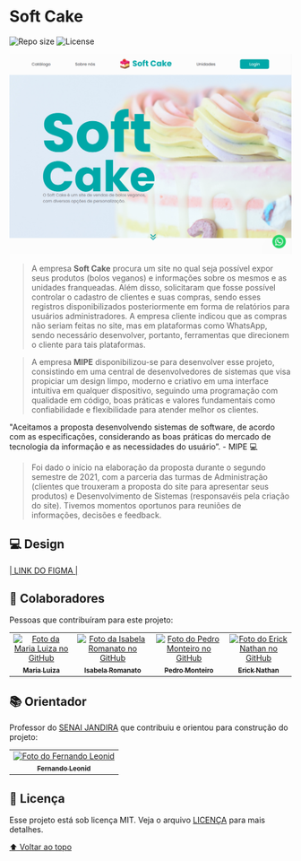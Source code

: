 # Soft Cake

![Repo size](https://img.shields.io/github/repo-size/MaluRibeiro08/PWFE_ProjSoftCake?style=for-the-badge&color=00A8A8)
![License](https://img.shields.io/github/license/MaluRibeiro08/PWFE_ProjSoftCake?style=for-the-badge&color=00A8A8)

<img src="./public/images/SoftCake.PNG" alt="Soft Cake Screenshot">

<br>

> A empresa **Soft Cake** procura um site no qual seja possível expor seus produtos (bolos veganos) e informações sobre os mesmos e as unidades franqueadas. Além disso, solicitaram que fosse possível controlar o cadastro de clientes e suas compras, sendo esses registros disponibilizados posteriormente em forma de relatórios para usuários administradores. A empresa cliente indicou que as compras não seriam feitas no site, mas em plataformas como WhatsApp, sendo necessário desenvolver, portanto, ferramentas que direcionem o cliente para tais plataformas. 

> A empresa **MIPE**  disponibilizou-se para desenvolver esse projeto, consistindo em uma central de desenvolvedores de sistemas que visa propiciar um design limpo, moderno e criativo em uma interface intuitiva em qualquer dispositivo, seguindo uma programação com qualidade em código, boas práticas e valores fundamentais como confiabilidade e flexibilidade para atender melhor os clientes. 

"Aceitamos a proposta desenvolvendo sistemas de software, de acordo com as especificações, considerando as boas práticas do mercado de tecnologia da informação e as necessidades do usuário”. - MIPE 💻

> Foi dado o início na elaboração da proposta durante o segundo semestre de 2021, com a parceria das turmas de Administração (clientes que trouxeram a proposta do site para  apresentar seus produtos) e Desenvolvimento de Sistemas (responsavéis pela criação do site). Tivemos momentos oportunos para reuniões de informações,  decisões e feedback.  

## 💻 Design

 [ | LINK DO FIGMA |](https://www.figma.com/file/pFgsQbvtgvT4WVCoPQJTGV/SoftCake?node-id=0%3A1) 


## 🤝 Colaboradores

Pessoas que contribuíram para este projeto:

<table>
  <tr>
    <td align="center">
      <a href="#">
        <img src="https://github.com/MaluRibeiro08.png" width="100px;" alt="Foto da Maria Luiza no GitHub"/><br>
        <sub>
          <b>Maria Luiza</b>
        </sub>
      </a>
    </td>
    <td align="center">
      <a href="#">
        <img src="https://github.com/romanato15.png" width="100px;" alt="Foto da Isabela Romanato no GitHub"/><br>
        <sub>
          <b>Isabela Romanato</b>
        </sub>
      </a>
    </td>
    <td align="center">
      <a href="#">
             <img src="https://github.com/PedroMonteiro7.png" width="100px;" alt="Foto do Pedro Monteiro no GitHub"/><br>
        <sub>
          <b>Pedro Monteiro</b>
        </sub>
      </a>
    </td>
    <td align="center">
      <a href="#">
         <img src="https://github.com/ericknathan.png" width="100px;" alt="Foto do Erick Nathan no GitHub"/><br>
        <sub>
          <b>Erick Nathan</b>
        </sub>
      </a>
    </td>
  </tr>
</table>

## 📚 Orientador

Professor do [SENAI JANDIRA](https://jandira.sp.senai.br/) que contribuiu e orientou para construção do projeto:

<table>
  <tr>
    <td align="center">
      <a href="#">
        <img src="https://avatars.githubusercontent.com/u/42476943?v=4" width="100px;" alt="Foto do Fernando Leonid"/><br>
        <sub>
          <b>Fernando Leonid</b>
        </sub>
      </a>
    </td>
    </table>

  
## 📝 Licença

Esse projeto está sob licença MIT. Veja o arquivo [LICENÇA](LICENSE.md) para mais detalhes.

[⬆ Voltar ao topo](#soft-cake)<br>
